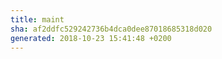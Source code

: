 ```yaml
---
title: maint
sha: af2ddfc529242736b4dca0dee87018685318d020
generated: 2018-10-23 15:41:48 +0200
---
```

